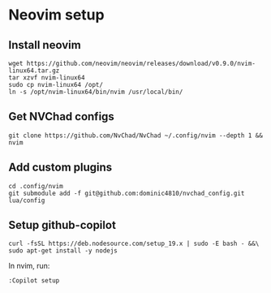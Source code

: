 # Neovim setup

## Install neovim
```
wget https://github.com/neovim/neovim/releases/download/v0.9.0/nvim-linux64.tar.gz
tar xzvf nvim-linux64
sudo cp nvim-linux64 /opt/
ln -s /opt/nvim-linux64/bin/nvim /usr/local/bin/
```

## Get NVChad configs
```
git clone https://github.com/NvChad/NvChad ~/.config/nvim --depth 1 && nvim
```

## Add custom plugins
```
cd .config/nvim
git submodule add -f git@github.com:dominic4810/nvchad_config.git lua/config
```

## Setup github-copilot
```
curl -fsSL https://deb.nodesource.com/setup_19.x | sudo -E bash - &&\
sudo apt-get install -y nodejs
```

In nvim, run:
```
:Copilot setup
```

